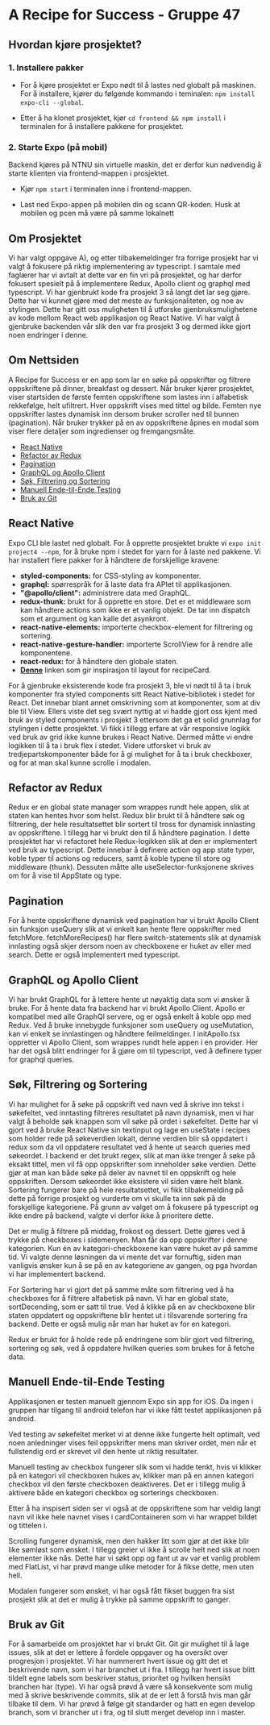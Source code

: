 # A Recipe for Success - Gruppe 47

## Hvordan kjøre prosjektet?

### 1. Installere pakker

- For å kjøre prosjektet er Expo nødt til å lastes ned globalt på maskinen. For å installere, kjører du følgende kommando i teminalen: `npm install expo-cli --global`.

- Etter å ha klonet prosjektet, kjør `cd frontend && npm install` i terminalen for å installere pakkene for prosjektet.

### 2. Starte Expo (på mobil)

Backend kjøres på NTNU sin virtuelle maskin, det er derfor kun nødvendig å starte klienten via frontend-mappen i prosjektet.

- Kjør `npm start` i terminalen inne i frontend-mappen.

- Last ned Expo-appen på mobilen din og scann QR-koden. Husk at mobilen og pcen må være på samme lokalnett

## Om Prosjektet

Vi har valgt oppgave A), og etter tilbakemeldinger fra forrige prosjekt har vi valgt å fokusere på riktig implementering av typescript. I samtale med faglærer har vi avtalt at dette var en fin vri på prosjektet, og har derfor fokusert spesielt på å implementere Redux, Apollo client og graphql med typescript. Vi har gjenbrukt kode fra prosjekt 3 så langt det lar seg gjøre. Dette har vi kunnet gjøre med det meste av funksjonaliteten, og noe av stylingen. Dette har gitt oss muligheten til å utforske gjenbruksmulighetene av kode mellom React web applikasjon og React Native. Vi har valgt å gjenbruke backenden vår slik den var fra prosjekt 3 og dermed ikke gjort noen endringer i denne.

## Om Nettsiden

A Recipe for Success er en app som lar en søke på oppskrifter og filtrere oppskriftene på dinner, breakfast og dessert. Når bruker kjører prosjektet, viser startsiden de første femten oppskriftene som lastes inn i alfabetisk rekkefølge, helt ufiltrert. Hver oppskrift vises med tittel og bilde. Femten nye oppskrifter lastes dynamisk inn dersom bruker scroller ned til bunnen (pagination). Når bruker trykker på en av oppskriftene åpnes en modal som viser flere detaljer som ingredienser og fremgangsmåte.

- [React Native](#react_native)
- [Refactor av Redux](#refactor-av-redux)
- [Pagination](#pagination)
- [GraphQL og Apollo Client](#rest-og-graphql)
- [Søk, Filtrering og Sortering](#søk,-filtrering-og-sortering)
- [Manuell Ende-til-Ende Testing](#manuell-ende-til-ende-testing)
- [Bruk av Git](#bruk-av-git)

## React Native

Expo CLI ble lastet ned globalt. For å opprette prosjektet brukte vi `expo init project4 --npm`, for å bruke npm i stedet for yarn for å laste ned pakkene. Vi har installert flere pakker for å håndtere de forskjellige kravene:

- **styled-components:** for CSS-styling av komponenter.
- **graphql:** spørrespråk for å laste data fra APIet til applikasjonen.
- **"@apollo/client":** administrere data med GraphQL.
- **redux-thunk:** brukt for å opprette en store. Det er et middleware som kan håndtere actions som ikke er et vanlig objekt. De tar inn dispatch som et argument og kan kalle det asynkront.
- **react-native-elements:** importerte checkbox-element for filtrering og sortering.
- **react-native-gesture-handler:** importerte ScrollView for å rendre alle komponentene.
- **react-redux:** for å håndtere den globale staten.
- **[Denne](https://levelup.gitconnected.com/using-styled-components-with-react-native-de645fcf4787)** linken som gir inspirasjon til layout for recipeCard.

For å gjenbruke eksisterende kode fra prosjekt 3, ble vi nødt til å ta i bruk komponenter fra styled components sitt React Native-bibliotek i stedet for React. Det innebar blant annet omskrivning som at komponenter, som at div ble til View. Ellers viste det seg svært nyttig at vi hadde gjort oss kjent med bruk av styled components i prosjekt 3 ettersom det ga et solid grunnlag for stylingen i dette prosjektet. Vi fikk i tillegg erfare at vår responsive logikk ved bruk av grid ikke kunne brukes i React Native. Dermed måtte vi endre logikken til å ta i bruk flex i stedet. Videre utforsket vi bruk av tredjepartskomponenter både for å gi mulighet for å ta i bruk checkboxer, og for at man skal kunne scrolle i modalen.

## Refactor av Redux

Redux er en global state manager som wrappes rundt hele appen, slik at staten kan hentes hvor som helst. Redux blir brukt til å håndtere søk og filtrering, der hele resultatsettet blir sortert til tross for dynamisk innlasting av oppskriftene. I tillegg har vi brukt den til å håndtere pagination. I dette prosjektet har vi refactoret hele Redux-logikken slik at den er implementert ved bruk av typescript. Dette innebar å definere action og app state typer, koble typer til actions og reducers, samt å koble typene til store og middleware (thunk). Dessuten måtte alle useSelector-funksjonene skrives om for å vise til AppState og type.

## Pagination

For å hente oppskriftene dynamisk ved pagination har vi brukt Apollo Client sin funksjon useQuery slik at vi enkelt kan hente flere oppskrifter med fetchMore. fetchMoreRecipes() har flere switch-statements slik at dynamisk innlasting også skjer dersom noen av checkboxene er huket av eller med search. Dette er også implementert med typescript.

## GraphQL og Apollo Client

Vi har brukt GraphQL for å lettere hente ut nøyaktig data som vi ønsker å bruke. For å hente data fra backend har vi brukt Apollo Client. Apollo er kompatibel med alle GraphQl servere, og er også enkelt å koble opp med Redux. Ved å bruke innebygde funksjoner som useQuery og useMutation, kan vi enkelt se innlastingen og håndtere feilmeldinger. I initApollo.tsx oppretter vi Apollo Client, som wrappes rundt hele appen i en provider. Her har det også blitt endringer for å gjøre om til typescript, ved å definere typer for graphql queries.

## Søk, Filtrering og Sortering

Vi har mulighet for å søke på oppskrift ved navn ved å skrive inn tekst i søkefeltet, ved inntasting filtreres resultatet på navn dynamisk, men vi har valgt å beholde søk knappen som vil søke på ordet i søkefeltet. Dette har vi gjort ved å bruke React Native sin textinput og lage en useState i recipes som holder rede på søkeverdien lokalt, denne verdien blir så oppdatert i redux som da vil oppdatere resultatet ved å hente ut search queries med søkeordet. I backend er det brukt regex, slik at man ikke trenger å søke på eksakt tittel, men vil få opp oppskrifter som inneholder søke verdien. Dette gjør at man kan både søke på deler av navnet til en oppskrift og hele oppskriften. Dersom søkeordet ikke eksistere vil siden være helt blank. Sortering fungerer bare på hele resultatsettet, vi fikk tilbakemelding på dette på forrige prosjekt og vurderte om vi skulle ta inn søk på de forskjellige kategoriene. På grunn av valget om å fokusere på typescript og ikke endre på backend, valgte vi derfor ikke å prioritere dette.

Det er mulig å filtrere på middag, frokost og dessert. Dette gjøres ved å trykke på checkboxes i sidemenyen. Man får da opp oppskrifter i denne kategorien. Kun én av kategori-checkboxene kan være huket av på samme tid. Vi valgte denne løsningen da vi mente det var fornuftig, siden man vanligvis ønsker kun å se på en av kategoriene av gangen, og pga hvordan vi har implementert backend.

For Sortering har vi gjort det på samme måte som filtrering ved å ha checkboxes for å filtrere alfabetisk på navn. Vi har en global state, sortDecending, som er satt til true. Ved å klikke på en av checkboxene blir staten oppdatert og oppskriftene blir hentet ut i tilsvarende sortering fra backend. Dette er også mulig når man har huket av for en kategori.

Redux er brukt for å holde rede på endringene som blir gjort ved filtrering, sortering og søk, ved å oppdatere hvilken queries som brukes for å fetche data.

## Manuell Ende-til-Ende Testing

Applikasjonen er testen manuelt gjennom Expo sin app for iOS. Da ingen i gruppen har tilgang til android telefon har vi ikke fått testet applikasjonen på android.

Ved testing av søkefeltet merket vi at denne ikke fungerte helt optimalt, ved noen anledninger vises feil oppskrifter mens man skriver ordet, men når et fullstendig ord er skrevet vil den hente ut riktig resultater.

Manuell testing av checkbox fungerer slik som vi hadde tenkt, hvis vi klikker på en kategori vil checkboxen hukes av, klikker man på en annen kategori checkbox vil den første checkboxen deaktiveres. Det er i tillegg mulig å aktivere både en kategori checkbox og sorterings checkboxen.

Etter å ha inspisert siden ser vi også at de oppskriftene som har veldig langt navn vil ikke hele navnet vises i cardContaineren som vi har wrappet bildet og tittelen i.

Scrolling fungerer dynamisk, men den hakker litt som gjør at det ikke blir like sømløst som ønsket. I tillegg greier vi ikke å scrolle helt ned slik at noen elementer ikke nås. Dette har vi søkt opp og fant ut av var et vanlig problem med FlatList, vi har prøvd mange ulike metoder for å fikse dette, men uten hell.

Modalen fungerer som ønsket, vi har også fått fikset buggen fra sist prosjekt slik at det er mulig å trykke på samme oppskrift to ganger.

## Bruk av Git

For å samarbeide om prosjektet har vi brukt Git. Git gir mulighet til å lage issues, slik at det er lettere å fordele oppgaver og ha oversikt over progresjon i prosjektet. Vi har nummerert hvert issue og gitt det et beskrivende navn, som vi har branchet ut i fra. I tillegg har hvert issue blitt tildelt egne labels som beskriver status, prioritet og hvilken hensikt branchen har (type). Vi har også prøvd å være så konsekvente som mulig med å skrive beskrivende commits, slik at de er lett å forstå hvis man går tilbake til dem. Vi har prøvd å følge git standarder og hatt en egen develop branch, som vi brancher ut i fra, og til slutt merget develop inn i master.
